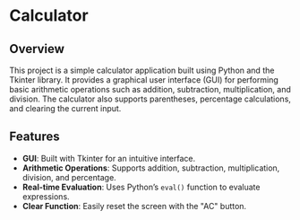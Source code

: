 # Calculator
## Overview
This project is a simple calculator application built using Python and the Tkinter library. It provides a graphical user interface (GUI) for performing basic arithmetic operations such as addition, subtraction, multiplication, and division. The calculator also supports parentheses, percentage calculations, and clearing the current input.

## Features
- **GUI**: Built with Tkinter for an intuitive interface.
- **Arithmetic Operations**: Supports addition, subtraction, multiplication, division, and percentage.
- **Real-time Evaluation**: Uses Python’s `eval()` function to evaluate expressions.
- **Clear Function**: Easily reset the screen with the "AC" button.

